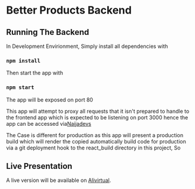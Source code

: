 # Better Products Backend

## Running The Backend

In Development Envirionment, Simply install all dependencies with

### `npm install`

Then start the app with

### `npm start`

The app will be exposed on port 80

This app will attempt to proxy all requests that it isn't prepared to handle to the frontend app which is expected to be listening on port 3000 hence the app can be accessed via[Naijadevs](http://naijadevs.xyz/)

The Case is different for production as this app will present a production build which will render the copied automatically build code for production via a git deployment hook to the react_build directory in this project, So

## Live Presentation

A live version will be available on [Alivirtual](https://alivirtual.com).
